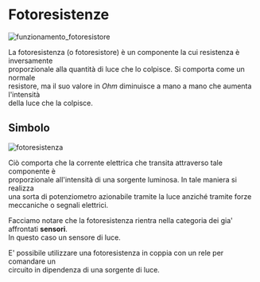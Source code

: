 # Fotoresistenze  

![funzionamento_fotoresistore](https://user-images.githubusercontent.com/7195133/206895261-6a6150a2-638d-4630-81c1-3649a90f4a18.gif)  

La fotoresistenza (o fotoresistore) è un componente la cui resistenza è inversamente  
proporzionale alla quantità di luce che lo colpisce. Si comporta come un normale  
resistore, ma il suo valore in *Ohm* diminuisce a mano a mano che aumenta l'intensità  
della luce che la colpisce.  

## Simbolo
![fotoresistenza](https://user-images.githubusercontent.com/7195133/206895383-66ce7081-9479-46fb-9f59-1f88df2f70b4.jpg)  


Ciò comporta che la corrente elettrica che transita attraverso tale componente è  
proporzionale all'intensità di una sorgente luminosa. In tale maniera si realizza  
una sorta di potenziometro azionabile tramite la luce anziché tramite forze  
meccaniche o segnali elettrici.  

Facciamo notare che la fotoresistenza rientra nella categoria dei gia' affrontati **sensori**.  
In questo caso un sensore di luce.  

E' possibile utilizzare una fotoresistenza in coppia con un rele per comandare un  
circuito in dipendenza di una sorgente di luce.  


